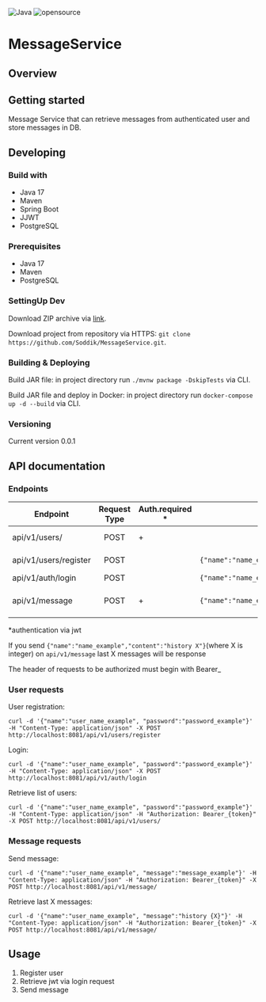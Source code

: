 ![Java](https://img.shields.io/badge/java-%23ED8B00.svg)
![opensource](https://camo.githubusercontent.com/97d4586afa582b2dcec2fa8ed7c84d02977a21c2dd1578ade6d48ed82296eb10/68747470733a2f2f6261646765732e66726170736f66742e636f6d2f6f732f76312f6f70656e2d736f757263652e7376673f763d313033)
# MessageService
## Overview

## Getting started
Message Service that can retrieve messages from authenticated user and store messages in DB.
## Developing
### Build with
- Java 17
- Maven
- Spring Boot
- JJWT
- PostgreSQL
### Prerequisites
- Java 17
- Maven
- PostgreSQL
### SettingUp Dev
Download ZIP archive via [link](https://github.com/Soddik/MessageService/archive/refs/heads/master.zip).

Download project from repository via HTTPS:
`git clone https://github.com/Soddik/MessageService.git`.

### Building & Deploying
Build JAR file: in project directory run `./mvnw package -DskipTests` via CLI.

Build JAR file and deploy in Docker: in project directory run `docker-compose up -d --build` via CLI.

### Versioning
Current version 0.0.1

## API documentation
### Endpoints
| Endpoint              | Request Type | Auth.required * | Request body example                                    | Response code |              Description |
|-----------------------|:------------:|-----------------|---------------------------------------------------------|---------------|-------------------------:|
| api/v1/users/         |     POST     | +               |                                                         | 200           |    Returns list of users |
| api/v1/users/register |     POST     |                 | `{"name":"name_example","password":"password_example"}` | 201           |        Register new user |
| api/v1/auth/login     |     POST     |                 | `{"name":"name_example","password":"password_example"}` | 200           |              Returns jwt |
| api/v1/message        |     POST     | +               | `{"name":"name_example","content":"msg_example"}`       | 201           | Logs an incoming message |
*authentication via jwt

If you send `{"name":"name_example","content":"history X"}`(where X is integer) on `api/v1/message` last X messages will be response

The header of requests to be authorized must begin with Bearer_

### User requests
User registration: 

`curl -d '{"name":"user_name_example", "password":"password_example"}' -H "Content-Type: application/json" -X POST http://localhost:8081/api/v1/users/register`

Login: 

`curl -d '{"name":"user_name_example", "password":"password_example"}' -H "Content-Type: application/json" -X POST http://localhost:8081/api/v1/auth/login`

Retrieve list of users: 

`curl -d '{"name":"user_name_example", "password":"password_example"}' -H "Content-Type: application/json" -H "Authorization: Bearer_{token}" -X POST http://localhost:8081/api/v1/users/`

### Message requests
Send message:

`curl -d '{"name":"user_name_example", "message":"message_example"}' -H "Content-Type: application/json" -H "Authorization: Bearer_{token}" -X POST http://localhost:8081/api/v1/message/`

Retrieve last X messages:

`curl -d '{"name":"user_name_example", "message":"history {X}"}' -H "Content-Type: application/json" -H "Authorization: Bearer_{token}" -X POST http://localhost:8081/api/v1/message/`
## Usage
1. Register user
2. Retrieve jwt via login request
3. Send message
